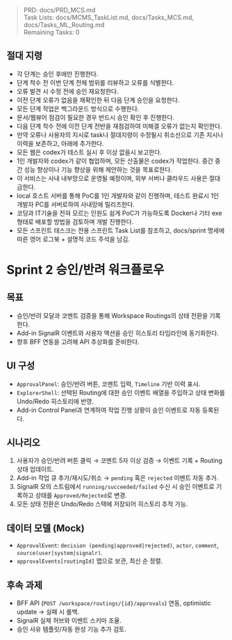 > PRD: docs/PRD_MCS.md  
> Task Lists: docs/MCMS_TaskList.md, docs/Tasks_MCS.md, docs/Tasks_ML_Routing.md  
> Remaining Tasks: 0

## 절대 지령
- 각 단계는 승인 후에만 진행한다.
- 단계 착수 전 이번 단계 전체 범위를 리뷰하고 오류를 식별한다.
- 오류 발견 시 수정 전에 승인 재요청한다.
- 이전 단계 오류가 없음을 재확인한 뒤 다음 단계 승인을 요청한다.
- 모든 단계 작업은 백그라운드 방식으로 수행한다.
- 문서/웹뷰어 점검이 필요한 경우 반드시 승인 확인 후 진행한다.
- 다음 단계 착수 전에 이전 단계 전반을 재점검하여 미해결 오류가 없는지 확인한다.
- 만약 오류나 사용자의 지시로 task나 절대지령이 수정될시 취소선으로 기존 지시나 이력을 보존하고, 아래에 추가한다.
- 모든 웹은 codex가 테스트 실시 후 이상 없을시 보고한다.
- 1인 개발자와 codex가 같이 협업하며, 모든 산출물은 codex가 작업한다. 중간 중간 성능 향상이나 기능 향상을 위해 제안하는 것을 목표로한다.
- 이 서비스는 사내 내부망으로 운영될 예정이며, 외부 서버나 클라우드 사용은 절대 금한다.
- local 호스트 서버를 통해 PoC를 1인 개발자와 같이 진행하며, 테스트 완료시 1인 개발자 PC를 서버로하여 사내망에 릴리즈한다.
- 코딩과 IT기술을 전혀 모르는 인원도 쉽게 PoC가 가능하도록 Docker나 기타 exe 형태로 배포할 방법을 검토하며 개발 진행한다.
- 모든 스프린트 태스크는 전용 스프린트 Task List를 참조하고, docs/sprint 명세에 따른 영어 로그북 + 설명적 코드 주석을 남김.
# Sprint 2 승인/반려 워크플로우

## 목표
- 승인/반려 모달과 코멘트 검증을 통해 Workspace Routings의 상태 전환을 기록한다.
- Add-in SignalR 이벤트와 사용자 액션을 승인 히스토리 타임라인에 동기화한다.
- 향후 BFF 연동을 고려해 API 추상화를 준비한다.

## UI 구성
- `ApprovalPanel`: 승인/반려 버튼, 코멘트 입력, `Timeline` 기반 이력 표시.
- `ExplorerShell`: 선택된 Routing에 대한 승인 이벤트 배열을 주입하고 상태 변화를 Undo/Redo 히스토리에 반영.
- Add-in Control Panel과 연계하여 작업 진행 상황이 승인 이벤트로 자동 등록된다.

## 시나리오
1. 사용자가 승인/반려 버튼 클릭 → 코멘트 5자 이상 검증 → 이벤트 기록 + Routing 상태 업데이트.
2. Add-in 작업 큐 추가/재시도/취소 → `pending` 혹은 `rejected` 이벤트 자동 추가.
3. SignalR 모의 스트림에서 `running/succeeded/failed` 수신 시 승인 이벤트로 기록하고 상태를 `Approved/Rejected`로 변경.
4. 모든 상태 전환은 Undo/Redo 스택에 저장되어 히스토리 추적 가능.

## 데이터 모델 (Mock)
- `ApprovalEvent`: `decision (pending|approved|rejected)`, `actor`, `comment`, `source(user|system|signalr)`.
- `approvalEvents[routingId]` 맵으로 보관, 최신 순 정렬.

## 후속 과제
- BFF API (`POST /workspace/routings/{id}/approvals`) 연동, optimistic update → 실패 시 롤백.
- SignalR 실제 허브와 이벤트 스키마 조율.
- 승인 사유 템플릿/자동 완성 기능 추가 검토.
